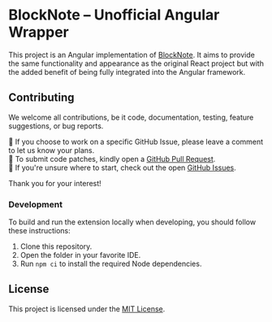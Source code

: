 # BlockNote – Unofficial Angular Wrapper

This project is an Angular implementation of [BlockNote](https://github.com/TypeCellOS/BlockNote). It aims to provide the same functionality and appearance as the original React project but with the added benefit of being fully integrated into the Angular framework.

## Contributing

We welcome all contributions, be it code, documentation, testing, feature suggestions, or bug reports.

🤝 If you choose to work on a specific GitHub Issue, please leave a comment to let us know your plans.\
👾 To submit code patches, kindly open a [GitHub Pull Request](https://github.com/dytab/BlockNoteAngular/compare).\
📕 If you're unsure where to start, check out the open [GitHub Issues](https://github.com/dytab/BlockNoteAngular/issues).

Thank you for your interest!

### Development

To build and run the extension locally when developing, you should follow these instructions:

1. Clone this repository.
2. Open the folder in your favorite IDE.
3. Run `npm ci` to install the required Node dependencies.

## License

This project is licensed under the [MIT License](LICENSE.md).

